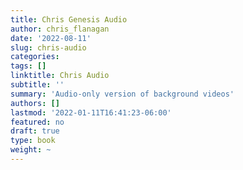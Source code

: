 ```yaml
---
title: Chris Genesis Audio
author: chris_flanagan
date: '2022-08-11'
slug: chris-audio
categories:
tags: []
linktitle: Chris Audio
subtitle: ''
summary: 'Audio-only version of background videos'
authors: []
lastmod: '2022-01-11T16:41:23-06:00'
featured: no
draft: true
type: book
weight: ~
---
```



<script type="text/javascript">
  window.ESV_CROSSREF_OPTIONS = {
    body_background_color: 'D7E5F0',
    header_font_size: 10,
    body_font_size: 14,
    footer_font_size: 8,
    header_font_family: 'Arial',
    body_font_family: 'Times'
  };
</script>
<script src="https://static.esvmedia.org/crossref/crossref.min.js" type="text/javascript"></script> 


